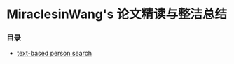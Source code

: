 # MiraclesinWang's 论文精读与整洁总结
### 目录
- [text-based person search](https://github.com/MiraclesinWang/Miraclesin_paper_conclusion/blob/main/text_based_person_search%2Emd)

